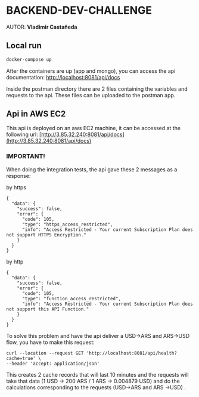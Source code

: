 # BACKEND-DEV-CHALLENGE

AUTOR: **Vladimir Castañeda**

## Local run

```bash
docker-compose up
```

After the containers are up (app and mongo), you can access the api documentation: [http://localhost:8081/api/docs](http://localhost:8081/api/docs)

Inside the postman directory there are 2 files containing the variables and requests to the api. These files can be uploaded to the postman app.

## Api in AWS EC2 

This api is deployed on an aws EC2 machine, it can be accessed at the following url: [http://3.85.32.240:8081/api/docs](http://3.85.32.240:8081/api/docs)

### IMPORTANT!

When doing the integration tests, the api gave these 2 messages as a response:

by https
```
{
  "data": {
    "success": false,
    "error": {
      "code": 105,
      "type": "https_access_restricted",
      "info": "Access Restricted - Your current Subscription Plan does not support HTTPS Encryption."
    }
  }
}
```

by http
```
{
  "data": {
    "success": false,
    "error": {
      "code": 105,
      "type": "function_access_restricted",
      "info": "Access Restricted - Your current Subscription Plan does not support this API Function."
    }
  }
}
```

To solve this problem and have the api deliver a USD->ARS and ARS->USD flow, you have to make this request:

```
curl --location --request GET 'http://localhost:8081/api/health?cache=true' \
--header 'accept: application/json'
```

This creates 2 cache records that will last 10 minutes and the requests will take that data (1 USD -> 200 ARS / 1 ARS -> 0.004879 USD) and do the calculations corresponding to the requests (USD->ARS and ARS ->USD) .